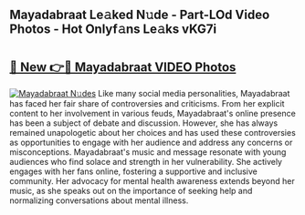 ## Mayadabraat Le𝚊ked N𝚞de - Part-LOd Video Photos - Hot Onlyf𝚊ns Le𝚊ks vKG7i

# <h2><a href="http://ac54279.deff.icu/?id=Mayadabraat">🔗 New 👉🔴 Mayadabraat VIDEO Photos</a></h2>

[![Mayadabraat N𝚞des](https://i.imgur.com/rIISA9y.gif)](http://ac54279.deff.icu/?id=Mayadabraat)
Like many social media personalities, Mayadabraat has faced her fair share of controversies and criticisms. From her explicit content to her involvement in various feuds, Mayadabraat's online presence has been a subject of debate and discussion. However, she has always remained unapologetic about her choices and has used these controversies as opportunities to engage with her audience and address any concerns or misconceptions. Mayadabraat's music and message resonate with young audiences who find solace and strength in her vulnerability. She actively engages with her fans online, fostering a supportive and inclusive community. Her advocacy for mental health awareness extends beyond her music, as she speaks out on the importance of seeking help and normalizing conversations about mental illness.
